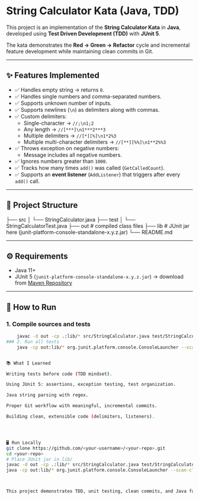 # String Calculator Kata (Java, TDD)

This project is an implementation of the **String Calculator Kata** in **Java**, developed using **Test Driven Development (TDD)** with **JUnit 5**.  

The kata demonstrates the **Red → Green → Refactor** cycle and incremental feature development while maintaining clean commits in Git.  

---

## ✨ Features Implemented
- ✅ Handles empty string → returns `0`.  
- ✅ Handles single numbers and comma-separated numbers.  
- ✅ Supports unknown number of inputs.  
- ✅ Supports newlines (`\n`) as delimiters along with commas.  
- ✅ Custom delimiters:
  - Single-character → `//;\n1;2`
  - Any length → `//[***]\n1***2***3`
  - Multiple delimiters → `//[*][%]\n1*2%3`
  - Multiple multi-character delimiters → `//[**][%%]\n1**2%%3`
- ✅ Throws exception on negative numbers:
  - Message includes all negative numbers.  
- ✅ Ignores numbers greater than `1000`.  
- ✅ Tracks how many times `add()` was called (`GetCalledCount`).  
- ✅ Supports an **event listener** (`AddListener`) that triggers after every `add()` call.  

---

## 📂 Project Structure
├── src
│ └── StringCalculator.java
├── test
│ └── StringCalculatorTest.java
├── out # compiled class files
├── lib # JUnit jar here (junit-platform-console-standalone-x.y.z.jar)
└── README.md



---

## ⚙️ Requirements
- Java 11+  
- JUnit 5 (`junit-platform-console-standalone-x.y.z.jar`) → download from [Maven Repository](https://mvnrepository.com/artifact/org.junit.platform/junit-platform-console-standalone)  

---

## 🧪 How to Run

### 1. Compile sources and tests
```bash
	javac -d out -cp .:lib/* src/StringCalculator.java test/StringCalculatorTest.java
### 2. Run all tests
	java -cp out:lib/* org.junit.platform.console.ConsoleLauncher --scan-class-path


📚 What I Learned

Writing tests before code (TDD mindset).

Using JUnit 5: assertions, exception testing, test organization.

Java string parsing with regex.

Proper Git workflow with meaningful, incremental commits.

Building clean, extensible code (delimiters, listeners).




🖥️ Run Locally
git clone https://github.com/<your-username>/<your-repo>.git
cd <your-repo>
# Place JUnit jar in lib/
javac -d out -cp .:lib/* src/StringCalculator.java test/StringCalculatorTest.java
java -cp out:lib/* org.junit.platform.console.ConsoleLauncher --scan-class-path



This project demonstrates TDD, unit testing, clean commits, and Java fundamentals. It’s a solid portfolio piece to show software engineering discipline beyond just coding.




























